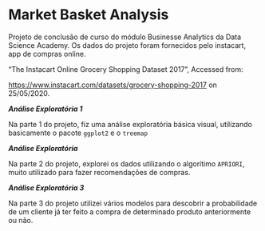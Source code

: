 # Market Basket Analysis

Projeto de conclusão de curso do módulo Businesse Analytics da Data Science Academy. Os dados do projeto foram fornecidos pelo instacart, app de compras online.

“The Instacart Online Grocery Shopping Dataset 2017”, Accessed from:

https://www.instacart.com/datasets/grocery-shopping-2017 on 25/05/2020.

**_Análise Exploratória 1_**

Na parte 1 do projeto, fiz uma análise exploratória básica visual, utilizando basicamente o pacote `ggplot2` e o `treemap`

**_Análise Exploratória_**

Na parte 2 do projeto, explorei os dados utilizando o algorítimo `APRIORI`, muito utilizado para fazer recomendações de compras.

**_Análise Exploratória 3_**

Na parte 3 do projeto utilizei vários modelos para descobrir a probabilidade de um cliente já ter feito a compra de determinado produto anteriormente ou não.
